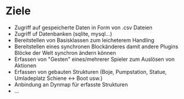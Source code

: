 Ziele
=====

- Zugriff auf gespeicherte Daten in Form von .csv Dateien
- Zugriff uf Datenbanken (sqlite, mysql...)
- Bereitstellen von Basisklassen zum leicheterem Handling
- Bereitstellen eines synchronen Blockänderes damit andere Plugins Blöcke der Welt synchron ändern können
- Erfassen von "Gesten" eines/mehrerer Spieler zum Auslösen von Aktionen
- Erfassen von gebauten Strukturen (Boje, Pumpstation, Statue, Umladeplatz Schiene <-> Boot usw.)
- Anbindung an Dynmap für erfasste Strukturen
- ...
